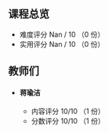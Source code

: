 ## 课程总览  
- 难度评分 Nan / 10 （0 份）  
- 实用评分 Nan / 10 （0 份） 

## 教师们  
- #### 蒋瑜洁  
  - 内容评分 10/10 （1 份）  
  - 分数评分 10/10 （1 份）  